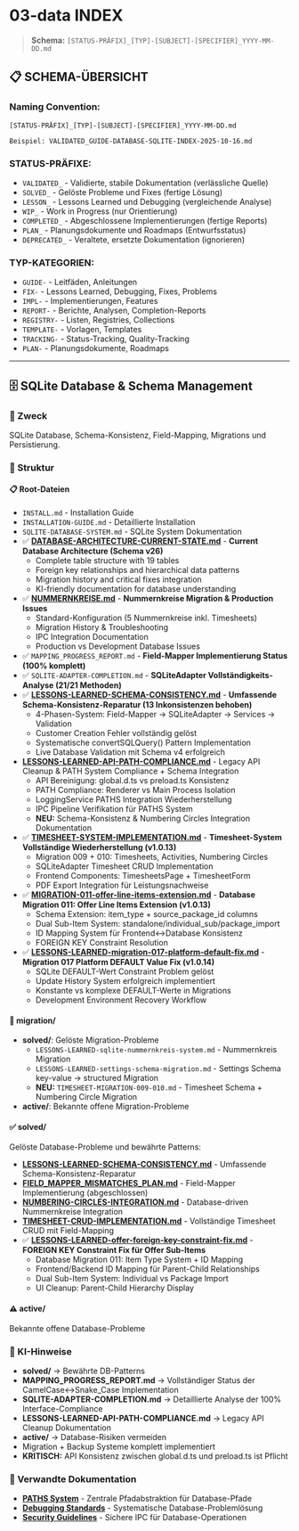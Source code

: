 # 03-data INDEX

> **Schema:** `[STATUS-PRÄFIX]_[TYP]-[SUBJECT]-[SPECIFIER]_YYYY-MM-DD.md`

## 📋 **SCHEMA-ÜBERSICHT**

### **Naming Convention:**
```
[STATUS-PRÄFIX]_[TYP]-[SUBJECT]-[SPECIFIER]_YYYY-MM-DD.md

Beispiel: VALIDATED_GUIDE-DATABASE-SQLITE-INDEX-2025-10-16.md
```

### **STATUS-PRÄFIXE:**
- `VALIDATED_` - Validierte, stabile Dokumentation (verlässliche Quelle)
- `SOLVED_` - Gelöste Probleme und Fixes (fertige Lösung)
- `LESSON_` - Lessons Learned und Debugging (vergleichende Analyse)
- `WIP_` - Work in Progress (nur Orientierung)
- `COMPLETED_` - Abgeschlossene Implementierungen (fertige Reports)
- `PLAN_` - Planungsdokumente und Roadmaps (Entwurfsstatus)
- `DEPRECATED_` - Veraltete, ersetzte Dokumentation (ignorieren)

### **TYP-KATEGORIEN:**
- `GUIDE-` - Leitfäden, Anleitungen
- `FIX-` - Lessons Learned, Debugging, Fixes, Problems
- `IMPL-` - Implementierungen, Features
- `REPORT-` - Berichte, Analysen, Completion-Reports
- `REGISTRY-` - Listen, Registries, Collections
- `TEMPLATE-` - Vorlagen, Templates
- `TRACKING-` - Status-Tracking, Quality-Tracking
- `PLAN-` - Planungsdokumente, Roadmaps

---

## 🗄️ SQLite Database & Schema Management

### 🎯 Zweck
SQLite Database, Schema-Konsistenz, Field-Mapping, Migrations und Persistierung.

### 📁 Struktur

#### 📋 Root-Dateien
- `INSTALL.md` - Installation Guide
- `INSTALLATION-GUIDE.md` - Detaillierte Installation
- `SQLITE-DATABASE-SYSTEM.md` - SQLite System Dokumentation
- ✅ **[DATABASE-ARCHITECTURE-CURRENT-STATE.md](DATABASE-ARCHITECTURE-CURRENT-STATE.md)** - **Current Database Architecture (Schema v26)**
  - Complete table structure with 19 tables
  - Foreign key relationships and hierarchical data patterns
  - Migration history and critical fixes integration
  - KI-friendly documentation for database understanding
- ✅ **[NUMMERNKREISE.md](NUMMERNKREISE.md)** - **Nummernkreise Migration & Production Issues** 
  - Standard-Konfiguration (5 Nummernkreise inkl. Timesheets)
  - Migration History & Troubleshooting
  - IPC Integration Documentation
  - Production vs Development Database Issues
- ✅ `MAPPING_PROGRESS_REPORT.md` - **Field-Mapper Implementierung Status (100% komplett)**
- ✅ `SQLITE-ADAPTER-COMPLETION.md` - **SQLiteAdapter Vollständigkeits-Analyse (21/21 Methoden)**
- ✅ **[LESSONS-LEARNED-SCHEMA-CONSISTENCY.md](LESSONS-LEARNED-SCHEMA-CONSISTENCY.md)** - **Umfassende Schema-Konsistenz-Reparatur (13 Inkonsistenzen behoben)**
  - 4-Phasen-System: Field-Mapper → SQLiteAdapter → Services → Validation
  - Customer Creation Fehler vollständig gelöst
  - Systematische convertSQLQuery() Pattern Implementation
  - Live Database Validation mit Schema v4 erfolgreich
- **[LESSONS-LEARNED-API-PATH-COMPLIANCE.md](LESSONS-LEARNED-API-PATH-COMPLIANCE.md)** - Legacy API Cleanup & PATH System Compliance + Schema Integration
  - API Bereinigung: global.d.ts vs preload.ts Konsistenz
  - PATH Compliance: Renderer vs Main Process Isolation  
  - LoggingService PATHS Integration Wiederherstellung
  - IPC Pipeline Verifikation für PATHS System
  - **NEU:** Schema-Konsistenz & Numbering Circles Integration Dokumentation
- ✅ **[TIMESHEET-SYSTEM-IMPLEMENTATION.md](TIMESHEET-SYSTEM-IMPLEMENTATION.md)** - **Timesheet-System Vollständige Wiederherstellung (v1.0.13)**
  - Migration 009 + 010: Timesheets, Activities, Numbering Circles
  - SQLiteAdapter Timesheet CRUD Implementation
  - Frontend Components: TimesheetsPage + TimesheetForm
  - PDF Export Integration für Leistungsnachweise
- ✅ **[MIGRATION-011-offer-line-items-extension.md](MIGRATION-011-offer-line-items-extension.md)** - **Database Migration 011: Offer Line Items Extension (v1.0.13)**
  - Schema Extension: item_type + source_package_id columns
  - Dual Sub-Item System: standalone/individual_sub/package_import
  - ID Mapping System für Frontend↔Database Konsistenz
  - FOREIGN KEY Constraint Resolution
- ✅ **[LESSONS-LEARNED-migration-017-platform-default-fix.md](LESSONS-LEARNED-migration-017-platform-default-fix.md)** - **Migration 017 Platform DEFAULT Value Fix (v1.0.14)**
  - SQLite DEFAULT-Wert Constraint Problem gelöst
  - Update History System erfolgreich implementiert
  - Konstante vs komplexe DEFAULT-Werte in Migrations
  - Development Environment Recovery Workflow

#### 🔄 migration/
- **solved/**: Gelöste Migration-Probleme
  - `LESSONS-LEARNED-sqlite-nummernkreis-system.md` - Nummernkreis Migration
  - `LESSONS-LEARNED-settings-schema-migration.md` - Settings Schema key-value → structured Migration
  - **NEU:** `TIMESHEET-MIGRATION-009-010.md` - Timesheet Schema + Numbering Circle Migration
- **active/**: Bekannte offene Migration-Probleme

#### ✅ solved/
Gelöste Database-Probleme und bewährte Patterns:
- **[LESSONS-LEARNED-SCHEMA-CONSISTENCY.md](LESSONS-LEARNED-SCHEMA-CONSISTENCY.md)** - Umfassende Schema-Konsistenz-Reparatur
- **[FIELD_MAPPER_MISMATCHES_PLAN.md](solved/FIELD_MAPPER_MISMATCHES_PLAN.md)** - Field-Mapper Implementierung (abgeschlossen)
- **[NUMBERING-CIRCLES-INTEGRATION.md](solved/NUMBERING-CIRCLES-INTEGRATION.md)** - Database-driven Nummernkreise Integration
- **[TIMESHEET-CRUD-IMPLEMENTATION.md](solved/TIMESHEET-CRUD-IMPLEMENTATION.md)** - Vollständige Timesheet CRUD mit Field-Mapping
- ✅ **[LESSONS-LEARNED-offer-foreign-key-constraint-fix.md](solved/LESSONS-LEARNED-offer-foreign-key-constraint-fix.md)** - **FOREIGN KEY Constraint Fix für Offer Sub-Items**
  - Database Migration 011: Item Type System + ID Mapping
  - Frontend/Backend ID Mapping für Parent-Child Relationships  
  - Dual Sub-Item System: Individual vs Package Import
  - UI Cleanup: Parent-Child Hierarchy Display

#### ⚠️ active/
Bekannte offene Database-Probleme

### 🚀 KI-Hinweise
- **solved/** → Bewährte DB-Patterns
- **MAPPING_PROGRESS_REPORT.md** → Vollständiger Status der CamelCase↔Snake_Case Implementation
- **SQLITE-ADAPTER-COMPLETION.md** → Detaillierte Analyse der 100% Interface-Compliance
- **LESSONS-LEARNED-API-PATH-COMPLIANCE.md** → Legacy API Cleanup Dokumentation
- **active/** → Database-Risiken vermeiden
- Migration + Backup Systeme komplett implementiert
- **KRITISCH:** API Konsistenz zwischen global.d.ts und preload.ts ist Pflicht

### 🔗 Verwandte Dokumentation
- **[PATHS System](../06-paths/final/PATHS-SYSTEM-DOCUMENTATION.md)** - Zentrale Pfadabstraktion für Database-Pfade
- **[Debugging Standards](../03-development/final/debugging.md)** - Systematische Database-Problemlösung
- **[Security Guidelines](../10-security/INDEX.md)** - Sichere IPC für Database-Operationen